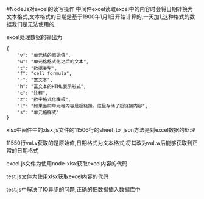 #NodeJs对excel的读写操作
中间件excel读取excel中的内容时会将日期转换为文本格式,文本格式的日期是基于1900年1月1日开始计算的,一天加1,这种格式的数据我们是无法使用的,

excel处理数据的输出为:

    {
        "v": "单元格的原始值",
        "w": "单元格格式化之后的文本",
        "t": "数据类型",
        "f": "cell formula",
        "r": "富文本",
        "h": "富文本的HTML表示形式",
        "c": "注释",
        "z": "数字格式化模板",
        "l": "如果当前单元格内容是超链接，这里存储了超链接内容",
        "s": "单元格样式"
    }

xlsx中间件中的xlsx.js文件的11506行的sheet_to_json方法是对excel数据的处理

11550行val.v获取的是原始值,日期格式为文本格式,将其改为val.w后能够获取到正常的日期格式

excel.js文件为使用node-xlsx获取excel内容的代码

test.js文件为使用xlsx获取excel内容的代码

test.js中解决了IO异步的问题,正确的把数据插入数据库中